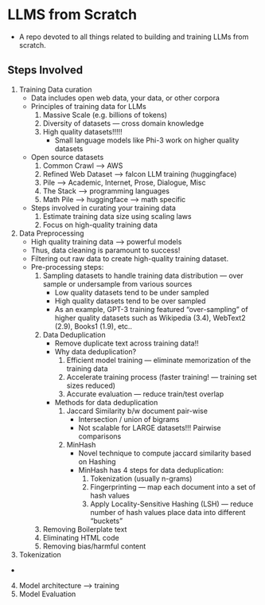 # LLMS from Scratch
* A repo devoted to all things related to building and training LLMs from scratch.

## Steps Involved
1. Training Data curation
   * Data includes open web data, your data, or other corpora
   * Principles of training data for LLMs
        1. Massive Scale (e.g. billions of tokens)
        2. Diversity of datasets — cross domain knowledge 
        3. High quality datasets!!!!!
           * Small language models like Phi-3 work on higher quality datasets
   * Open source datasets
        1. Common Crawl —> AWS 
        2. Refined Web Dataset —> falcon LLM training (huggingface)
        3. Pile —> Academic, Internet, Prose, Dialogue, Misc
        4. The Stack —> programming languages 
        5. Math Pile —-> huggingface —> math specific 
   * Steps involved in curating your training data
        1. Estimate training data size using scaling laws
        2. Focus on high-quality training data
2. Data Preprocessing
   * High quality training data —> powerful models
   * Thus, data cleaning is paramount to success! 
   * Filtering out raw data to create high-quality training dataset.
   * Pre-processing steps:
        1. Sampling datasets to handle training data distribution — over sample or undersample from various sources
           * Low quality datasets tend to be under sampled
           * High quality datasets tend to be over sampled
           * As an example, GPT-3 training featured “over-sampling” of higher quality datasets such as Wikipedia (3.4), WebText2 (2.9), Books1 (1.9), etc..
        2. Data Deduplication
           * Remove duplicate text across training data!!
           * Why data deduplication?
                1. Efficient model training — eliminate memorization of the training data
                2. Accelerate training process (faster training! — training set sizes reduced)
                3. Accurate evaluation — reduce train/test overlap
           * Methods for data deduplication
                1. Jaccard Similarity b/w document pair-wise
                   * Intersection / union of bigrams
                   * Not scalable for LARGE datasets!!! Pairwise comparisons
                2. MinHash
                   * Novel technique to compute jaccard similarity based on Hashing
                   * MinHash has 4 steps for data deduplication:
                        1. Tokenization (usually n-grams)
                        2. Fingerprinting — map each document into a set of hash values
                        3. Apply Locality-Sensitive Hashing (LSH) — reduce number of hash values place data into different “buckets”
        3. Removing Boilerplate text
        4. Eliminating HTML code
        5. Removing bias/harmful content
3. Tokenization
  * <to be continued>
4. Model architecture —> training
5. Model Evaluation

